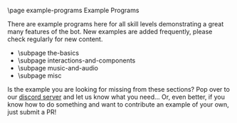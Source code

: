 \page example-programs Example Programs

There are example programs here for all skill levels demonstrating a great many features of the bot. New examples are added frequently, please check regularly for new content.

* \subpage the-basics
* \subpage interactions-and-components
* \subpage music-and-audio
* \subpage misc

Is the example you are looking for missing from these sections? Pop over to our [discord server](https://discord.com/dpp) and let us know what you need... Or, even better, if you know how to do something and want to contribute an example of your own, just submit a PR!